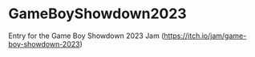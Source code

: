 # GameBoyShowdown2023
Entry for the Game Boy Showdown 2023 Jam (https://itch.io/jam/game-boy-showdown-2023)
